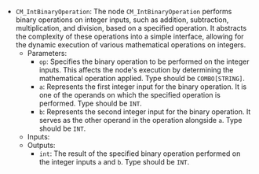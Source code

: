 - `CM_IntBinaryOperation`: The node `CM_IntBinaryOperation` performs binary operations on integer inputs, such as addition, subtraction, multiplication, and division, based on a specified operation. It abstracts the complexity of these operations into a simple interface, allowing for the dynamic execution of various mathematical operations on integers.
    - Parameters:
        - `op`: Specifies the binary operation to be performed on the integer inputs. This affects the node's execution by determining the mathematical operation applied. Type should be `COMBO[STRING]`.
        - `a`: Represents the first integer input for the binary operation. It is one of the operands on which the specified operation is performed. Type should be `INT`.
        - `b`: Represents the second integer input for the binary operation. It serves as the other operand in the operation alongside `a`. Type should be `INT`.
    - Inputs:
    - Outputs:
        - `int`: The result of the specified binary operation performed on the integer inputs `a` and `b`. Type should be `INT`.
